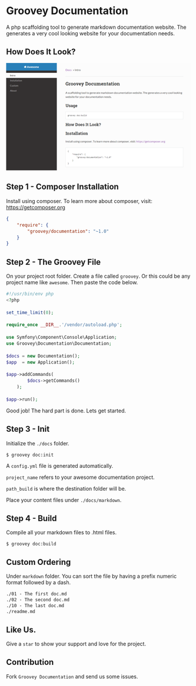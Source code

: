 Groovey Documentation
=====================

A php scaffolding tool to generate markdown documentation website. The generates a very cool looking website for your documentation needs.

## How Does It Look?

![alt tag](https://raw.githubusercontent.com/groovey/Documentation/master/groovey.png)

## Step 1 - Composer Installation

Install using composer. To learn more about composer, visit: https://getcomposer.org

```json
{
    "require": {
        "groovey/documentation": "~1.0"
    }
}
```


## Step 2 - The Groovey File

On your project root folder. Create a file called `groovey`. Or this could be any project name like `awesome`. Then paste the code below.

```php
#!/usr/bin/env php
<?php

set_time_limit(0);

require_once __DIR__.'/vendor/autoload.php';

use Symfony\Component\Console\Application;
use Groovey\Documentation\Documentation;

$docs = new Documentation();
$app  = new Application();

$app->addCommands(
        $docs->getCommands()
    );

$app->run();
```

Good job! The hard part is done. Lets get started.


## Step 3 - Init

Initialize the `./docs` folder.

    $ groovey doc:init

A `config.yml` file is generated automatically.

`project_name` refers to your awesome documentation project.

`path_build` is where the destination folder will be.

Place your content files under `./docs/markdown`.

## Step 4 - Build

Compile all your markdown files to .html files.

    $ groovey doc:build


## Custom Ordering

Under `markdown` folder. You can sort the file by having a prefix numeric format followed by a dash.

```directory
./01 - The first doc.md
./02 - The second doc.md
./10 - The last doc.md
./readme.md
```

## Like Us.

Give a `star` to show your support and love for the project.

## Contribution

Fork `Groovey Documentation` and send us some issues.





